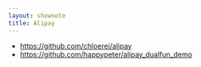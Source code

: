 ```yaml
---
layout: shownote
title: Alipay
---
```

- <https://github.com/chloerei/alipay>
- <https://github.com/happypeter/alipay_dualfun_demo>

